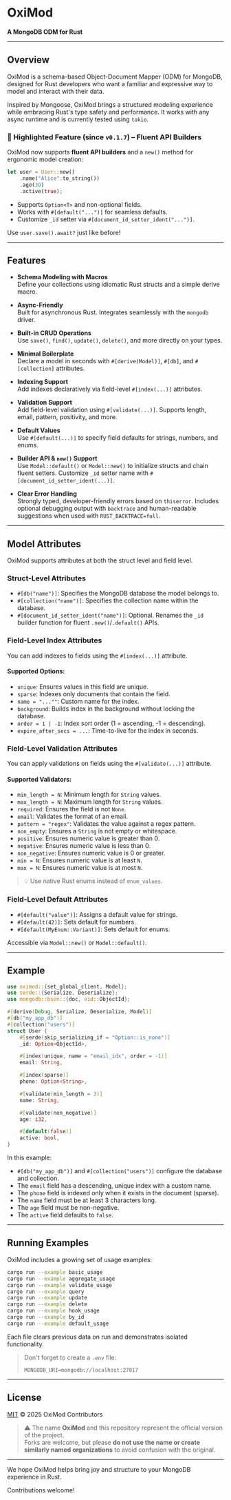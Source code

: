 # OxiMod

**A MongoDB ODM for Rust**

---

## Overview

OxiMod is a schema-based Object-Document Mapper (ODM) for MongoDB, designed for Rust developers who want a familiar and expressive way to model and interact with their data.

Inspired by Mongoose, OxiMod brings a structured modeling experience while embracing Rust's type safety and performance. It works with any async runtime and is currently tested using `tokio`.


### 🚀 Highlighted Feature (since `v0.1.7`) – Fluent API Builders

OxiMod now supports **fluent API builders** and a `new()` method for ergonomic model creation:

```rust
let user = User::new()
    .name("Alice".to_string())
    .age(30)
    .active(true);
```

- Supports `Option<T>` and non-optional fields.
- Works with `#[default("...")]` for seamless defaults.
- Customize `_id` setter via `#[document_id_setter_ident("...")]`.

Use `user.save().await?` just like before!

---

## Features

- **Schema Modeling with Macros**  
  Define your collections using idiomatic Rust structs and a simple derive macro.

- **Async-Friendly**  
  Built for asynchronous Rust. Integrates seamlessly with the `mongodb` driver.

- **Built-in CRUD Operations**  
  Use `save()`, `find()`, `update()`, `delete()`, and more directly on your types.

- **Minimal Boilerplate**  
  Declare a model in seconds with `#[derive(Model)]`, `#[db]`, and `#[collection]` attributes.

- **Indexing Support**  
  Add indexes declaratively via field-level `#[index(...)]` attributes.

- **Validation Support**  
  Add field-level validation using `#[validate(...)]`. Supports length, email, pattern, positivity, and more.

- **Default Values**  
  Use `#[default(...)]` to specify field defaults for strings, numbers, and enums.

- **Builder API & `new()` Support**  
  Use `Model::default()` or `Model::new()` to initialize structs and chain fluent setters. Customize `_id` setter name with `#[document_id_setter_ident(...)]`.

- **Clear Error Handling**  
  Strongly typed, developer-friendly errors based on `thiserror`. Includes optional debugging output with `backtrace` and human-readable suggestions when used with `RUST_BACKTRACE=full`.

---

## Model Attributes

OxiMod supports attributes at both the struct level and field level.

### Struct-Level Attributes

- `#[db("name")]`: Specifies the MongoDB database the model belongs to.
- `#[collection("name")]`: Specifies the collection name within the database.
- `#[document_id_setter_ident("name")]`: Optional. Renames the `_id` builder function for fluent `.new()`/`.default()` APIs.

### Field-Level Index Attributes

You can add indexes to fields using the `#[index(...)]` attribute.

#### Supported Options:

- `unique`: Ensures values in this field are unique.
- `sparse`: Indexes only documents that contain the field.
- `name = "...""`: Custom name for the index.
- `background`: Builds index in the background without locking the database.
- `order = 1 | -1`: Index sort order (1 = ascending, -1 = descending).
- `expire_after_secs = ...`: Time-to-live for the index in seconds.

### Field-Level Validation Attributes

You can apply validations on fields using the `#[validate(...)]` attribute.

#### Supported Validators:

- `min_length = N`: Minimum length for `String` values.
- `max_length = N`: Maximum length for `String` values.
- `required`: Ensures the field is not `None`.
- `email`: Validates the format of an email.
- `pattern = "regex"`: Validates the value against a regex pattern.
- `non_empty`: Ensures a `String` is not empty or whitespace.
- `positive`: Ensures numeric value is greater than 0.
- `negative`: Ensures numeric value is less than 0.
- `non_negative`: Ensures numeric value is 0 or greater.
- `min = N`: Ensures numeric value is at least `N`.
- `max = N`: Ensures numeric value is at most `N`.

> 💡 Use native Rust enums instead of `enum_values`.

### Field-Level Default Attributes

- `#[default("value")]`: Assigns a default value for strings.
- `#[default(42)]`: Sets default for numbers.
- `#[default(MyEnum::Variant)]`: Sets default for enums.

Accessible via `Model::new()` or `Model::default()`.

---

## Example

```rust
use oximod::{set_global_client, Model};
use serde::{Serialize, Deserialize};
use mongodb::bson::{doc, oid::ObjectId};

#[derive(Debug, Serialize, Deserialize, Model)]
#[db("my_app_db")]
#[collection("users")]
struct User {
    #[serde(skip_serializing_if = "Option::is_none")]
    _id: Option<ObjectId>,

    #[index(unique, name = "email_idx", order = -1)]
    email: String,

    #[index(sparse)]
    phone: Option<String>,

    #[validate(min_length = 3)]
    name: String,

    #[validate(non_negative)]
    age: i32,

    #[default(false)]
    active: bool,
}
```

In this example:

- `#[db("my_app_db")]` and `#[collection("users")]` configure the database and collection.
- The `email` field has a descending, unique index with a custom name.
- The `phone` field is indexed only when it exists in the document (sparse).
- The `name` field must be at least 3 characters long.
- The `age` field must be non-negative.
- The `active` field defaults to `false`.

---

## Running Examples

OxiMod includes a growing set of usage examples:

```bash
cargo run --example basic_usage
cargo run --example aggregate_usage
cargo run --example validate_usage
cargo run --example query
cargo run --example update
cargo run --example delete
cargo run --example hook_usage
cargo run --example by_id
cargo run --example default_usage
```

Each file clears previous data on run and demonstrates isolated functionality.

> Don't forget to create a `.env` file:
>
> ```env
> MONGODB_URI=mongodb://localhost:27017
> ```

---

## License

[MIT](./LICENSE) © 2025 OxiMod Contributors

> ⚠️ The name **OxiMod** and this repository represent the official version of the project.  
> Forks are welcome, but please **do not use the name or create similarly named organizations** to avoid confusion with the original.

---

We hope OxiMod helps bring joy and structure to your MongoDB experience in Rust.

Contributions welcome!

